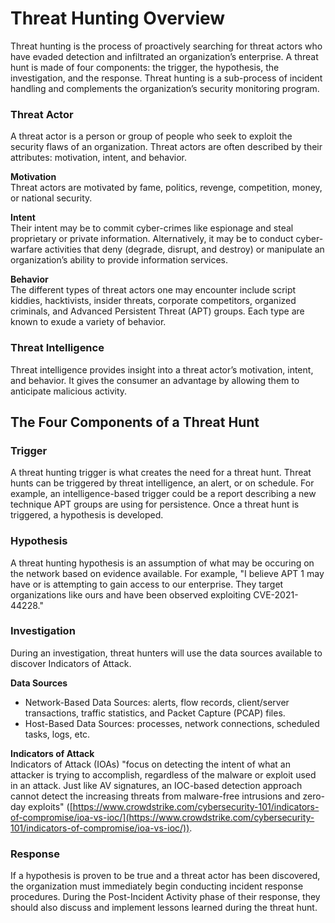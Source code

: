 # Threat Hunting Overview
Threat hunting is the process of proactively searching for threat actors who have evaded detection and infiltrated an organization’s enterprise. A threat hunt is made of four components: the trigger, the hypothesis, the investigation, and the response. Threat hunting is a sub-process of incident handling and complements the organization’s security monitoring program.

### Threat Actor
A threat actor is a person or group of people who seek to exploit the security flaws of an organization. Threat actors are often described by their attributes: motivation, intent, and behavior. 

**Motivation**  
Threat actors are motivated by fame, politics, revenge, competition, money, or national security. 

**Intent**  
Their intent may be to commit cyber-crimes like espionage and steal proprietary or private information. Alternatively, it may be to conduct cyber-warfare activities that deny (degrade, disrupt, and destroy) or manipulate an organization’s ability to provide information services. 

**Behavior**  
The different types of threat actors one may encounter include script kiddies, hacktivists, insider threats, corporate competitors, organized criminals, and Advanced Persistent Threat (APT) groups. Each type are known to exude a variety of behavior. 

### Threat Intelligence
Threat intelligence provides insight into a threat actor’s motivation, intent, and behavior. It gives the consumer an advantage by allowing them to anticipate malicious activity. 

## The Four Components of a Threat Hunt
### Trigger
A threat hunting trigger is what creates the need for a threat hunt. Threat hunts can be triggered by threat intelligence, an alert, or on schedule. For example, an intelligence-based trigger could be a report describing a new technique APT groups are using for persistence. Once a threat hunt is triggered, a hypothesis is developed.  

### Hypothesis
A threat hunting hypothesis is an assumption of what may be occuring on the network based on evidence available. For example, "I believe APT 1 may have or is attempting to gain access to our enterprise. They target organizations like ours and have been observed exploiting CVE-2021-44228."

### Investigation 
During an investigation, threat hunters will use the data sources available to discover Indicators of Attack. 

**Data Sources**  
* Network-Based Data Sources: alerts, flow records, client/server transactions, traffic statistics, and Packet Capture (PCAP) files. 
* Host-Based Data Sources: processes, network connections, scheduled tasks, logs, etc. 

**Indicators of Attack**  
Indicators of Attack (IOAs) "focus on detecting the intent of what an attacker is trying to accomplish, regardless of the malware or exploit used in an attack. Just like AV signatures, an IOC-based detection approach cannot detect the increasing threats from malware-free intrusions and zero-day exploits" ([https://www.crowdstrike.com/cybersecurity-101/indicators-of-compromise/ioa-vs-ioc/](https://www.crowdstrike.com/cybersecurity-101/indicators-of-compromise/ioa-vs-ioc/)).

### Response
If a hypothesis is proven to be true and a threat actor has been discovered, the organization must immediately begin conducting incident response procedures. During the Post-Incident Activity phase of their response, they should also discuss and implement lessons learned during the threat hunt. 
